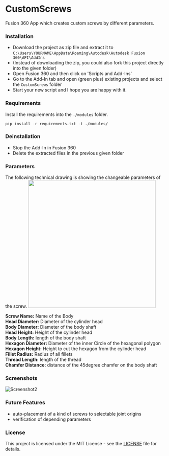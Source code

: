 # CustomScrews  

Fusion 360 App which creates custom screws by different parameters.  

### Installation

* Download the project as zip file and extract it to `C:\Users\YOURNAME\AppData\Roaming\Autodesk\Autodesk Fusion 360\API\AddIns`
* (Instead of downloading the zip, you could also fork this project directly into the given folder)
* Open Fusion 360 and then click on 'Scripts and Add-Ins'
* Go to the Add-In tab and open (green plus) existing projects and select the `CustomScrews` folder
* Start your new script and I hope you are happy with it.

### Requirements

Install the requirements into the `./modules` folder.

``` 
pip install -r requirements.txt -t ./modules/
```

### Deinstallation

* Stop the Add-In in Fusion 360
* Delete the extracted files in the previous given folder

### Parameters

The following technical drawing is showing the changeable parameters of the screw. 
<img src="./resources/technical.png" width="400">  
  
__Screw Name:__ Name of the Body  
__Head Diameter:__ Diameter of the cylinder head  
__Body Diameter:__ Diameter of the body shaft  
__Head Height:__ Height of the cylinder head  
__Body Length:__ length of the body shaft  
__Hexagon Diameter:__ Diameter of the inner Circle of the hexagonal polygon  
__Hexagon Height:__ Height to cut the hexagon from the cylinder head  
__Fillet Radius:__ Radius of all fillets  
__Thread Length:__ length of the thread  
__Chamfer Distance:__ distance of the 45degree chamfer on the body shaft  

### Screenshots

![Screenshot2](./resources/screenshot2.png)

### Future Features

* auto-placement of a kind of screws to selectable joint origins
* verification of depending parameters

### License

This project is licensed under the MIT License - see the [LICENSE](LICENSE) file for details.
